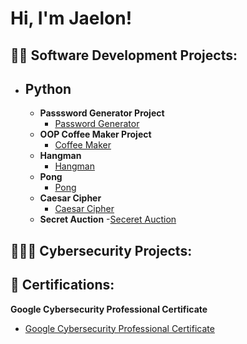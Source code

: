 <h1>Hi, I'm Jaelon! 
<h2>👨‍💻 Software Development Projects:</h2>
  
- <h2><b>Python</b></h2>
  
  - <b>Passsword Generator Project</b>
    - [Password Generator](https://github.com/jaerobbins03/password_generator)
  - <b>OOP Coffee Maker Project</b>
    - [Coffee Maker](https://github.com/jaerobbins03/coffee_maker)
  - <b>Hangman</b>
    - [Hangman](https://github.com/jaerobbins03/hangman)
  - <b>Pong</b>
    - [Pong](https://github.com/jaerobbins03/pong)
  - <b>Caesar Cipher</b>
    - [Caesar Cipher](https://github.com/jaerobbins03/caesar-cipher)
  - <b>Secret Auction</b>
    -[Seceret Auction](https://github.com/jaerobbins03/secret_auction)
    
<h2>👨🏽‍💻 Cybersecurity Projects:</h2>

<h2>📃 Certifications:</h2>

<b>Google Cybersecurity Professional Certificate</b>
  - [Google Cybersecurity Professional Certificate](https://github.com/jaerobbins03/certifications)


